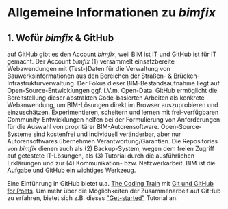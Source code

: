 # Allgemeine Informationen zu *bimfix*

## 1. Wofür *bimfix* & GitHub

auf GitHub gibt es den Account *bimfix*, weil BIM ist IT und GitHub ist für IT gemacht. Der Account *bimfix* (1) versammelt einsatzbereite Webawendungen mit (Test-)Daten für die Verwaltung von Bauwerksinformationen aus den Bereichen der Straßen- & Brücken-Infrastrukturverwaltung. Der Fokus dieser BIM-Bestandsaufnahme liegt auf Open-Source-Entwicklungen ggf. i.V.m. Open-Data. GitHub ermöglicht die Bereitstellung dieser abstrakten Code-basierten Arbeiten als konkrete Webanwendung, um BIM-Lösungen direkt im Browser auszuprobieren und einzuschätzen. Experimentieren, scheitern und lernen mit frei-verfügbaren Community-Entwicklungen helfen bei der Formulierung von Anforderungen für die Auswahl von propritärer BIM-Autorensoftware. Open-Source-Systeme sind kostenfrei und individuell veränderbar, aber nur Autorensoftwares übernehmen Verantwortung/Garantien. Die Repositories von *bimfix* dienen auch als (2) Backup-System, wegen dem freien Zugriff auf getestete IT-Lösungen, als (3) Tutorial durch die ausführlichen Erklärungen und zur (4) Kommunikation- bzw. Netzwerkarbeit. BIM ist die Aufgabe und GitHub ein wichtiges Werkzeug.

Eine Einführung in GitHub bietet u.a. [The Coding Train](https://github.com/CodingTrain) mit [Git und GitHub for Poets](https://youtu.be/BCQHnlnPusY). Um mehr über die Möglichkeiten der Zusammenarbeit auf GitHub zu erfahren, bietet sich z.B. dieses ["Get-started"](https://docs.github.com/de/get-started/quickstart/hello-world) Tutorial an.
